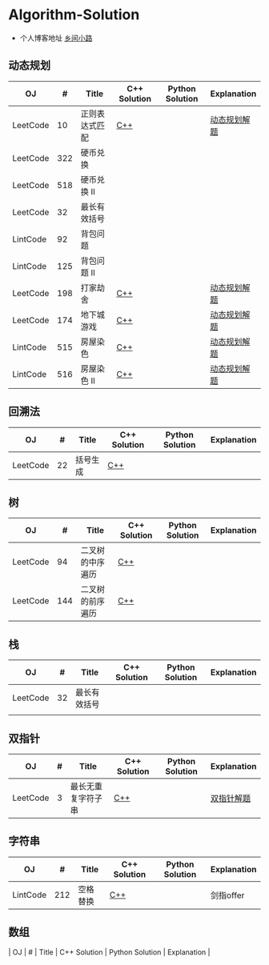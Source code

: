# Algorithm-Solution

- 个人博客地址 [乡间小路](http://www.flyrie.top)

## 动态规划
| OJ       | #   | Title          | C++ Solution                                                                                                                   | Python Solution | Explanation                                                                           |
| -------- | --- | -------------- | ------------------------------------------------------------------------------------------------------------------------------ | --------------- | ------------------------------------------------------------------------------------- |
| LeetCode | 10  | 正则表达式匹配 | [C++](https://github.com/feipxyz/Algorithm-Solution/blob/master/Dynamic%20Programming/RegularExpressionMatching.cpp)           |                 | [动态规划解题](http://flyrie.top/2018/08/15/Dynamic_Programming_Algorithm_Solutions/) |
| LeetCode | 322 | 硬币兑换       |                                                                                                                                |                 |                                                                                       |
| LeetCode | 518 | 硬币兑换 II    |                                                                                                                                |                 |                                                                                       |
| LeetCode | 32  | 最长有效括号   |                                                                                                                                |                 |                                                                                       |
| LintCode | 92  | 背包问题       |                                                                                                                                |                 |                                                                                       |
| LintCode | 125 | 背包问题 II    |                                                                                                                                |                 |                                                                                       |
| LeetCode | 198 | 打家劫舍       | [C++](https://github.com/feipxyz/Algorithm-Solution/blob/master/Dynamic%20Programming/HouseRobber.cpp)                         |                 | [动态规划解题](http://flyrie.top/2018/08/15/Dynamic_Programming_Algorithm_Solutions/) |
| LeetCode | 174 | 地下城游戏     | [C++](https://github.com/feipxyz/Algorithm-Solution/blob/master/Dynamic%20Programming/DungeonGame.cpp)                         |                 | [动态规划解题](http://flyrie.top/2018/08/15/Dynamic_Programming_Algorithm_Solutions/) |
| LintCode | 515 | 房屋染色       | [C++](https://github.com/feipxyz/Algorithm-Solution/blob/master/Dynamic%20Programming/PaintHouse.cpp)                          |                 | [动态规划解题](http://flyrie.top/2018/08/15/Dynamic_Programming_Algorithm_Solutions/) |
| LintCode | 516 | 房屋染色 II    | [C++](https://github.com/feipxyz/Algorithm-Solution/blob/master/Two%20Pointers/LongestSubstringWithoutRepeatingCharacters.cpp) |                 | [动态规划解题](http://flyrie.top/2018/08/15/Dynamic_Programming_Algorithm_Solutions/) |

## 回溯法
| OJ       | #   | Title    | C++ Solution                                                                                       | Python Solution | Explanation |
| -------- | --- | -------- | -------------------------------------------------------------------------------------------------- | --------------- | ----------- |
| LeetCode | 22  | 括号生成 | [C++](https://github.com/feipxyz/Algorithm-Solution/blob/master/BackTrack/GenerateParenthesis.cpp) |                 |             |

## 树
| OJ       | #   | Title            | C++ Solution                                                                                          | Python Solution | Explanation |
| -------- | --- | ---------------- | ----------------------------------------------------------------------------------------------------- | --------------- | ----------- |
| LeetCode | 94  | 二叉树的中序遍历 | [C++](https://github.com/feipxyz/Algorithm-Solution/blob/master/Tree/BinaryTreeInorderTraversal.cpp)  |                 |             |
| LeetCode | 144 | 二叉树的前序遍历 | [C++](https://github.com/feipxyz/Algorithm-Solution/blob/master/Tree/BinaryTreePreorderTraversal.cpp) |                 |             |

## 栈
| OJ       | #   | Title        | C++ Solution | Python Solution | Explanation |
| -------- | --- | ------------ | ------------ | --------------- | ----------- |
| LeetCode | 32  | 最长有效括号 |              |                 |             |
|          |     |              |              |                 |             |

## 双指针
| OJ       | #   | Title              | C++ Solution                                                                                                                   | Python Solution | Explanation                                                                  |
| -------- | --- | ------------------ | ------------------------------------------------------------------------------------------------------------------------------ | --------------- | ---------------------------------------------------------------------------- |
| LeetCode | 3   | 最长无重复字符子串 | [C++](https://github.com/feipxyz/Algorithm-Solution/blob/master/Two%20Pointers/LongestSubstringWithoutRepeatingCharacters.cpp) |                 | [双指针解题](http://flyrie.top/2018/08/15/Two_Pointers_Algorithm_Solutions/) |

## 字符串
| OJ       | #   | Title    | C++ Solution                                                                                 | Python Solution | Explanation |
| -------- | --- | -------- | -------------------------------------------------------------------------------------------- | --------------- | ----------- |
| LintCode | 212 | 空格替换 | [C++](https://github.com/feipxyz/Algorithm-Solution/blob/master/String/SpaceReplacement.cpp) |                 | 剑指offer   |

## 数组
| OJ       | #   | Title                       | C++ Solution | Python Solution | Explanation |
